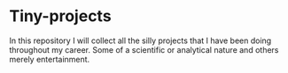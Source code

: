 # Tiny-projects
In this repository I will collect all the silly projects that I have been doing throughout my career. Some of a scientific or analytical nature and others merely entertainment.
